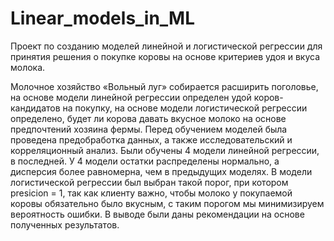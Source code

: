 # Linear_models_in_ML
Проект по созданию моделей линейной и логистической регрессии для принятия решения о покупке коровы на основе критериев удоя и вкуса молока.

Молочное хозяйство «Вольный луг» собирается расширить поголовье, на основе модели линейной регрессии определен удой коров-кандидатов на покупку, на основе модели логистической регрессии определено, будет ли корова давать вкусное молоко на основе предпочтений хозяина фермы. Перед обучением моделей была проведена предобработка данных, а также исследовательский и корреляционный анализ. Были обучены 4 модели линейной регрессии, в последней. У 4 модели остатки распределены нормально, а дисперсия более равномерна, чем в предыдущих моделях. В модели логистической регрессии был выбран такой порог, при котором presicion = 1, так как клиенту важно, чтобы молоко у покупаемой коровы обязательно было вкусным, с таким порогом мы минимизируем вероятность ошибки. В выводе были даны рекомендации на основе полученных результатов. 
